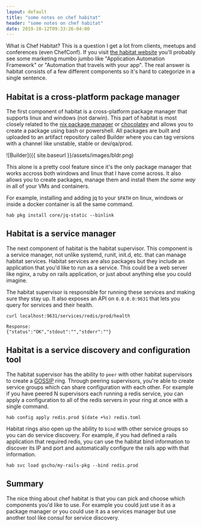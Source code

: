```yaml
---
layout: default
title: "some notes on chef habitat"
header: "some notes on chef habitat"
date: 2019-10-12T09:33:26-04:00
---
```


What is Chef Habitat? This is a question I get a lot from clients, meetups and conferences (even ChefConf). If you visit [the habitat website](https://www.habitat.sh/) you'll probably see some marketing mumbo jumbo like "Application Automation Framework" or "Automation that travels with your app". The real answer is habitat consists of a few different components so it's hard to categorize in a single sentence.

## Habitat is a cross-platform package manager

The first component of habitat is a cross-platform package manager that supports linux and windows (not darwin). This part of habitat is most closely related to the [nix package manager](https://nixos.org/nix/) or [chocolatey](https://chocolatey.org/) and allows you to create a package using bash or powershell. All packages are built and uploaded to an artifact repository called Builder where you can tag versions with a channel like unstable, stable or dev/qa/prod.

![Builder]({{ site.baseurl }}/assets/images/bldr.png)

This alone is a pretty cool feature since it's the only package manager that works accross both windows and linux that I have come across. It also allows you to create packages, manage them and install them _the same way_ in all of your VMs and containers.

For example, installing and adding jq to your `$PATH` on linux, windows or inside a docker container is all the same command.

```
hab pkg install core/jq-static --binlink
```

## Habitat is a service manager

The next component of habitat is the habitat supervisor. This component is a service manager, not unlike systemd, runit, init.d, etc. that can manage habitat services. Habitat services are also packages but they include an application that you'd like to run as a service. This could be a web server like nginx, a ruby on rails application, or just about anything else you could imagine.

The habitat supervisor is responsible for running these services and making sure they stay up. It also exposes an API on `0.0.0.0:9631` that lets you query for services and their health.

```
curl localhost:9631/services/redis/prod/health

Response:
{"status":"OK","stdout":"","stderr":""}
```


## Habitat is a service discovery and configuration tool

The habitat supervisor has the ability to `peer` with other habitat supervisors to create a [GOSSIP](https://en.wikipedia.org/wiki/Gossip_protocol) ring. Through peering supervisors, you're able to create service groups which can share configuration with each other. For example if you have peered N supervisors each running a redis service, you can apply a configuration to all of the redis servers in your ring at once with a single command.

```
hab config apply redis.prod $(date +%s) redis.toml
```

Habitat rings also open up the ability to `bind` with other service groups so you can do service discovery. For example, if you had defined a rails application that required redis, you can use the habitat bind information to discover its IP and port and automatically configure the rails app with that information.

```
hab svc load gscho/my-rails-pkg --bind redis.prod
```

## Summary

The nice thing about chef habitat is that you can pick and choose which components you'd like to use. For example you could just use it as a package manager or you could use it as a services manager but use another tool like consul for service discovery.
